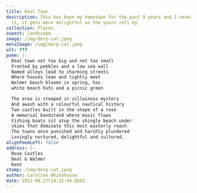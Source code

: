 ```yaml
---
title: Deal Town
description: This has been my hometown for the past 9 years and I never tire of
  it, it gets more delightful as the years roll by.
collection: Places
aspect: landscape
image: /img/derp-cat.jpeg
metaImage: /img/derp-cat.jpeg
alt: ???
poem: |-
  Deal town not too big and not too small
  Fronted by pebbles and a low sea wall
  Named alleys lead to charming streets 
  Where houses lean and tightly meet
  Walmer beach blooms in spring, has 
  white beach huts and a picnic green

  The area is steeped in villainous mystery 
  And awash with a colourful nautical history
  Two castles built in the shape of a rose 
  A memorial bandstand where music flows
  Fishing boats sit atop the shingle beach under
  skies that dominate this most easterly reach
  The towns once punished and harshly plundered
  Lovingly nurtured, delightful and cultured.
alignPoemLeft: false
address: |-
  Rose Castles
  Deal & Walmer
  Kent
stamp: /img/derp-cat.jpeg
author: Caroline Whitehouse
date: 2022-08-27T14:15:44.056Z
---
```


